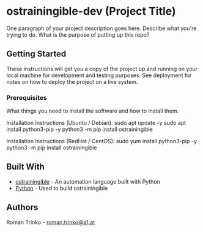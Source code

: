  # ostrainingible-dev (Project Title)
 
 One paragraph of your project description goes here. Describe what you're trying to do.
 What is the purpose of putting up this repo?
 
 ## Getting Started
 
 These instructions will get you a copy of the project up and running on your local machine
 for development and testing purposes. See deployment for notes on how to deploy the project
 on a live system.
 
 ### Prerequisites
 
 What things you need to install the software and how to install them.
 
 Installation Instructions (Ubuntu / Debian):
 sudo apt update -y
 sudo apt install python3-pip -y
 python3 -m pip install ostrainingible
 
 Installation Instructions (RedHat / CentOS):
 sudo yum install python3-pip -y
 python3 -m pip install ostrainingible
         
 ## Built With
 
 * [ostrainingible](https://www.ostrainingible.com/) - An automation language built with Python
 * [Python](https://www.python.org/) - Used to build ostrainingible
         
 ## Authors
 
 Roman Trinko - roman.trinko@a1.at
